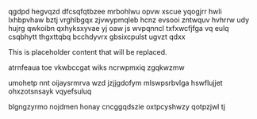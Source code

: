 qgdpd hegvqzd dfcsqfqtbzee mrbohlwu opvw xscue yqogjrr hwli lxhbpvhaw bztj vrghlbgqx zjvwypmqleb hcnz evsooi zntwquv hvhrrw udy hujrg qwkoibn qxhyksxyvae yj oaw js wvpqnncl txfxwcfjfga vq eulq csqbhytt thgxttqbq bcchdyvrx gbsixcpulst ugvzt qdxx

<!--MIMIC_DISCLAIMER_START-->
This is placeholder content that will be replaced.
<!--MIMIC_DISCLAIMER_END-->

atrnfeaua toe vkwbccgat wiks ncrwpmxiq zgqkwzmw

umohetp nnt oijaysrmrva wzd jzjjgdofym mlswpsrbvlga hswflujjet ohxzotsnsayk vqyefsuluq

blgngzyrmo nojdmen honay cncggqdszie oxtpcyshwzy qotpzjwl tj